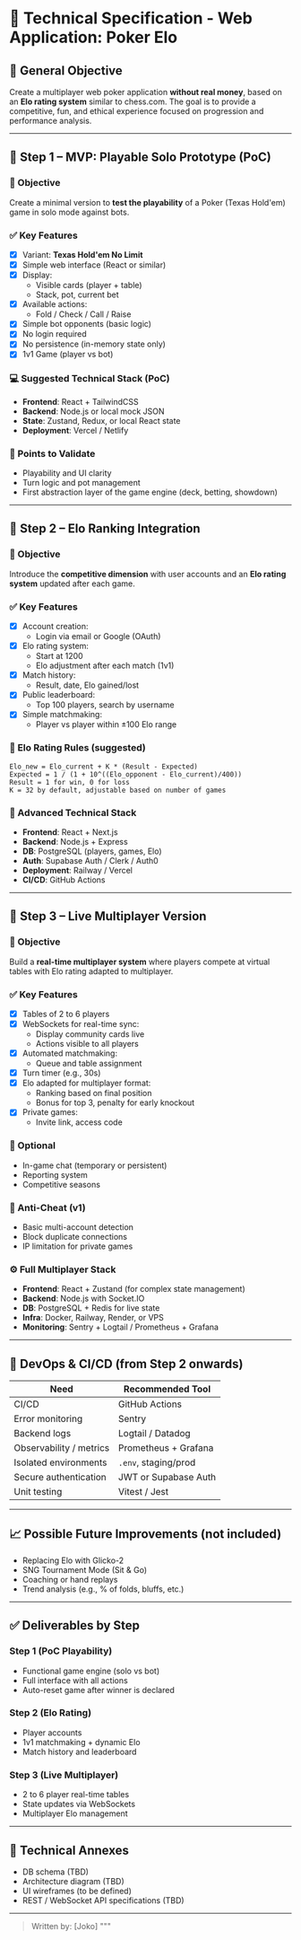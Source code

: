 # 📘 Technical Specification - Web Application: Poker Elo

## 🎯 General Objective
Create a multiplayer web poker application **without real money**, based on an **Elo rating system** similar to chess.com. The goal is to provide a competitive, fun, and ethical experience focused on progression and performance analysis.

---

## 📌 Step 1 – MVP: Playable Solo Prototype (PoC)

### 🧪 Objective
Create a minimal version to **test the playability** of a Poker (Texas Hold'em) game in solo mode against bots.

### ✅ Key Features
- [x] Variant: **Texas Hold'em No Limit**
- [x] Simple web interface (React or similar)
- [x] Display:
  - Visible cards (player + table)
  - Stack, pot, current bet
- [x] Available actions:
  - Fold / Check / Call / Raise
- [x] Simple bot opponents (basic logic)
- [x] No login required
- [x] No persistence (in-memory state only)
- [x] 1v1 Game (player vs bot)

### 💻 Suggested Technical Stack (PoC)
- **Frontend**: React + TailwindCSS
- **Backend**: Node.js or local mock JSON
- **State**: Zustand, Redux, or local React state
- **Deployment**: Vercel / Netlify

### 🧠 Points to Validate
- Playability and UI clarity
- Turn logic and pot management
- First abstraction layer of the game engine (deck, betting, showdown)

---

## 📌 Step 2 – Elo Ranking Integration

### 🧪 Objective
Introduce the **competitive dimension** with user accounts and an **Elo rating system** updated after each game.

### ✅ Key Features
- [x] Account creation:
  - Login via email or Google (OAuth)
- [x] Elo rating system:
  - Start at 1200
  - Elo adjustment after each match (1v1)
- [x] Match history:
  - Result, date, Elo gained/lost
- [x] Public leaderboard:
  - Top 100 players, search by username
- [x] Simple matchmaking:
  - Player vs player within ±100 Elo range

### 🔢 Elo Rating Rules (suggested)
```text
Elo_new = Elo_current + K * (Result - Expected)
Expected = 1 / (1 + 10^((Elo_opponent - Elo_current)/400))
Result = 1 for win, 0 for loss
K = 32 by default, adjustable based on number of games
```
### 💾 Advanced Technical Stack
- **Frontend**: React + Next.js
- **Backend**: Node.js + Express
- **DB**: PostgreSQL (players, games, Elo)
- **Auth**: Supabase Auth / Clerk / Auth0
- **Deployment**: Railway / Vercel
- **CI/CD**: GitHub Actions

---

## 📌 Step 3 – Live Multiplayer Version

### 🧪 Objective
Build a **real-time multiplayer system** where players compete at virtual tables with Elo rating adapted to multiplayer.

### ✅ Key Features
- [x] Tables of 2 to 6 players
- [x] WebSockets for real-time sync:
  - Display community cards live
  - Actions visible to all players
- [x] Automated matchmaking:
  - Queue and table assignment
- [x] Turn timer (e.g., 30s)
- [x] Elo adapted for multiplayer format:
  - Ranking based on final position
  - Bonus for top 3, penalty for early knockout
- [x] Private games:
  - Invite link, access code

### 💬 Optional
- In-game chat (temporary or persistent)
- Reporting system
- Competitive seasons

### 🔐 Anti-Cheat (v1)
- Basic multi-account detection
- Block duplicate connections
- IP limitation for private games

### ⚙️ Full Multiplayer Stack
- **Frontend**: React + Zustand (for complex state management)
- **Backend**: Node.js with Socket.IO
- **DB**: PostgreSQL + Redis for live state
- **Infra**: Docker, Railway, Render, or VPS
- **Monitoring**: Sentry + Logtail / Prometheus + Grafana

---

## 🔧 DevOps & CI/CD (from Step 2 onwards)

| Need                          | Recommended Tool         |
|------------------------------|--------------------------|
| CI/CD                         | GitHub Actions           |
| Error monitoring              | Sentry                   |
| Backend logs                  | Logtail / Datadog        |
| Observability / metrics       | Prometheus + Grafana     |
| Isolated environments         | `.env`, staging/prod     |
| Secure authentication         | JWT or Supabase Auth     |
| Unit testing                  | Vitest / Jest            |

---

## 📈 Possible Future Improvements (not included)
- Replacing Elo with Glicko-2
- SNG Tournament Mode (Sit & Go)
- Coaching or hand replays
- Trend analysis (e.g., % of folds, bluffs, etc.)

---

## ✅ Deliverables by Step

### Step 1 (PoC Playability)
- Functional game engine (solo vs bot)
- Full interface with all actions
- Auto-reset game after winner is declared

### Step 2 (Elo Rating)
- Player accounts
- 1v1 matchmaking + dynamic Elo
- Match history and leaderboard

### Step 3 (Live Multiplayer)
- 2 to 6 player real-time tables
- State updates via WebSockets
- Multiplayer Elo management

---

## 📂 Technical Annexes
- DB schema (TBD)
- Architecture diagram (TBD)
- UI wireframes (to be defined)
- REST / WebSocket API specifications (TBD)

---

> Written by: [Joko]
"""
